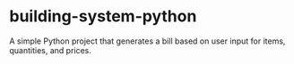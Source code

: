 # building-system-python
A simple Python project that generates a bill based on user input for items, quantities, and prices.

